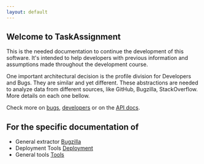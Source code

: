 ```yaml
---
layout: default
---
```


## Welcome to TaskAssignment

This is the needed documentation to continue the development of this software.
It's intended to help developers with previous information and assumptions made throughout the development course.

One important architectural decision is the profile division for Developers and Bugs.
They are similar and yet different.
These abstractions are needed to analyze data from different sources, like GitHub, Bugzilla, StackOverflow.
More details on each one bellow.

Check more on [bugs](/bugs), [developers](/developers) or on the [API docs](/api).


## For the specific documentation of

- General extractor [Bugzilla](/generalextractor)
- Deployment Tools  [Deployment](/deploymentTools)
- General tools [Tools](http://bugextractordocs.readthedocs.io/en/latest/)
